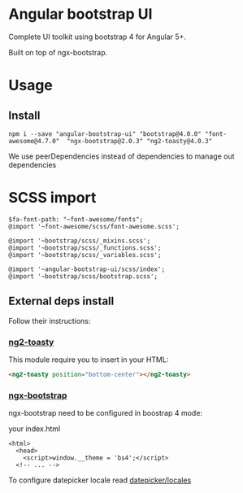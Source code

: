 # Angular bootstrap UI

Complete UI toolkit using bootstrap 4 for Angular 5+.

Built on top of ngx-bootstrap.

# Usage

## Install

```
npm i --save "angular-bootstrap-ui" "bootstrap@4.0.0" "font-awesome@4.7.0"  "ngx-bootstrap@2.0.3" "ng2-toasty@4.0.3"
```

We use peerDependencies instead of dependencies to manage out dependencies

# SCSS import

```
$fa-font-path: "~font-awesome/fonts";
@import '~font-awesome/scss/font-awesome.scss';

@import '~bootstrap/scss/_mixins.scss';
@import '~bootstrap/scss/_functions.scss';
@import '~bootstrap/scss/_variables.scss';

@import '~angular-bootstrap-ui/scss/index';
@import '~bootstrap/scss/bootstrap.scss';
```


## External deps install

Follow their instructions:

### [ng2-toasty](https://github.com/akserg/ng2-toasty)

This module require you to insert in your HTML:

```html
<ng2-toasty position="bottom-center"></ng2-toasty>
```

### [ngx-bootstrap](https://valor-software.com/ngx-bootstrap)

ngx-bootstrap need to be configured in boostrap 4 mode:

your index.html
```
<html>
  <head>
    <script>window.__theme = 'bs4';</script>
  <!-- ... -->
```

To configure datepicker locale read [datepicker/locales](https://valor-software.com/ngx-bootstrap/#/datepicker#locales)


